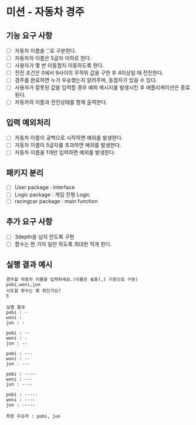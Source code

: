# 미션 - 자동차 경주

## 기능 요구 사항
- [ ] 자동차 이름을 ','로 구분한다.
- [ ] 자동차의 이름은 5글자 이하로 한다.
- [ ] 사용자가 몇 번 이동할지 이동하도록 한다.
- [ ] 전진 조건은 0에서 9사이의 무작위 값을 구한 후 4이상일 때 전진한다.
- [ ] 경주를 완료하면 누가 우승했는지 알려주며, 동점자가 있을 수 있다.
- [ ] 사용자가 잘못된 값을 입력할 경우 예외 메시지를 발생시킨 후 애플리케이션은 종료된다.
- [ ] 자동차의 이름과 전진상태를 함께 출력한다.

## 입력 예외처리
- [ ] 자동차 이름이 공백으로 시작하면 예외를 발생한다.
- [ ] 자동차 이름이 5글자를 초과하면 예외를 발생한다.
- [ ] 자동차 이름을 1개만 입력하면 예외를 발생한다.

## 패키지 분리
- [ ] User package : Interface
- [ ] Logic package : 게임 진행 Logic
- [ ] racingcar package : main function

## 추가 요구 사항
- [ ] 3depth을 넘지 안도록 구현
- [ ] 함수는 한 가지 일만 하도록 최대한 작게 한다.

## 실행 결과 예시
```
경주할 자동차 이름을 입력하세요.(이름은 쉼표(,) 기준으로 구분)
pobi,woni,jun
시도할 횟수는 몇 회인가요?
5

실행 결과
pobi : -
woni : 
jun : -

pobi : --
woni : -
jun : --

pobi : ---
woni : --
jun : ---

pobi : ----
woni : ---
jun : ----

pobi : -----
woni : ----
jun : -----

최종 우승자 : pobi, jun
```